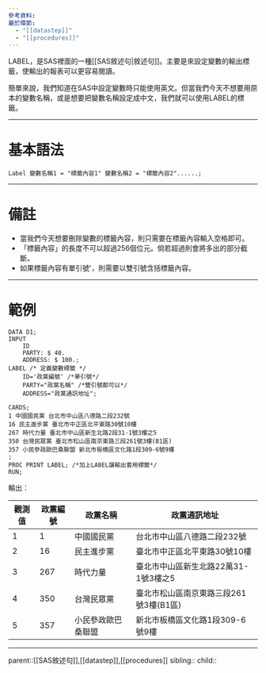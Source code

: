 ```yaml
---
參考資料: 
屬於環節:
  - "[[datastep]]"
  - "[[procedures]]"
---
```

LABEL，是SAS裡面的一種[[SAS敘述句|敘述句]]。主要是來設定變數的輸出標籤，使輸出的報表可以更容易閱讀。

簡單來說，我們知道在SAS中設定變數時只能使用英文。但當我們今天不想要用原本的變數名稱，或是想要把變數名稱設定成中文，我們就可以使用LABEL的標籤。
- - -
# 基本語法
```SAS
Label 變數名稱1 = "標籤內容1" 變數名稱2 = "標籤內容2"......;
```
- - -
# 備註
- 當我們今天想要刪除變數的標籤內容，則只需要在標籤內容輸入空格即可。
- 「標籤內容」的長度不可以超過256個位元。倘若超過則會將多出的部分截斷。
- 如果標籤內容有單引號'，則需要以雙引號含括標籤內容。
- - -
# 範例

```SAS
DATA D1;
INPUT
	ID
	PARTY: $ 40.
	ADDRESS: $ 100.;
LABEL /* 定義變數標籤 */ 
	ID='政黨編號' /*單引號*/
	PARTY="政黨名稱" /*雙引號都可以*/
	ADDRESS="政黨通訊地址";

CARDS;
1 中國國民黨 台北市中山區八德路二段232號
16 民主進步黨 臺北市中正區北平東路30號10樓
267 時代力量 臺北市中山區新生北路2段31-1號3樓之5
350 台灣民眾黨 臺北市松山區南京東路三段261號3樓(B1區)
357 小民參政歐巴桑聯盟 新北市板橋區文化路1段309-6號9樓
;
PROC PRINT LABEL; /*加上LABEL讓輸出套用標籤*/
RUN;
```
輸出：

| 觀測值 | 政黨編號 | 政黨名稱      | 政黨通訊地址                  |
| --- | ---- | --------- | ----------------------- |
| 1   | 1    | 中國國民黨     | 台北市中山區八德路二段232號         |
| 2   | 16   | 民主進步黨     | 臺北市中正區北平東路30號10樓        |
| 3   | 267  | 時代力量      | 臺北市中山區新生北路22萬31-1號3樓之5  |
| 4   | 350  | 台灣民眾黨     | 臺北市松山區南京東路三段261號3樓(B1區) |
| 5   | 357  | 小民參政歐巴桑聯盟 | 新北市板橋區文化路1段309-6號9樓     |
- - -
parent::[[SAS敘述句]],[[datastep]],[[procedures]]
sibling::
child:: 